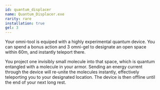 ```yaml
---
id: quantum_displacer
name: Quantum_Displacer.exe
rarity: rare
installation: true
gel: 3
---
```

Your omni-tool is equiped with a highly experimental quantum device. You can spend a bonus action and 3 omni-gel to designate
an open space within 60m, and instantly teleport there.

You project one invisibly small molecule into that space, which is quantum entangled with a molecule in your armor.
Sending an energy current through the device will re-unite the molecules instantly, effectively teleporting you to your
designated location. The device is then offline until the end of your next long rest.
